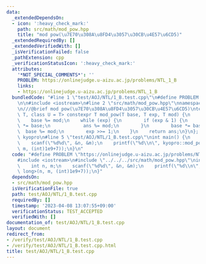 ```yaml
---
data:
  _extendedDependsOn:
  - icon: ':heavy_check_mark:'
    path: src/math/mod_pow.hpp
    title: "mod pow(\u7E70\u308A\u8FD4\u3057\u30CB\u4E57\u6CD5)"
  _extendedRequiredBy: []
  _extendedVerifiedWith: []
  _isVerificationFailed: false
  _pathExtension: cpp
  _verificationStatusIcon: ':heavy_check_mark:'
  attributes:
    '*NOT_SPECIAL_COMMENTS*': ''
    PROBLEM: https://onlinejudge.u-aizu.ac.jp/problems/NTL_1_B
    links:
    - https://onlinejudge.u-aizu.ac.jp/problems/NTL_1_B
  bundledCode: "#line 1 \"test/AOJ/NTL/1_B.test.cpp\"\n#define PROBLEM \"https://onlinejudge.u-aizu.ac.jp/problems/NTL_1_B\"\
    \n\n#include <iostream>\n#line 2 \"src/math/mod_pow.hpp\"\nnamespace kyopro {\n\
    \n///@brief mod pow(\u7E70\u308A\u8FD4\u3057\u30CB\u4E57\u6CD5)\ntemplate <class\
    \ T, class U = T> constexpr T mod_pow(T base, T exp, T mod) {\n    U ans = 1;\n\
    \    base %= mod;\n    while (exp) {\n        if (exp & 1) {\n            ans\
    \ *= base;\n            ans %= mod;\n        }\n        base *= base;\n      \
    \  base %= mod;\n        exp >>= 1;\n    }\n    return ans;\n}\n};  // namespace\
    \ kyopro\n#line 5 \"test/AOJ/NTL/1_B.test.cpp\"\nint main() {\n    int n, m;\n\
    \    scanf(\"%d%d\", &n, &m);\n    printf(\"%d\\n\", kyopro::mod_pow<long long>(n,\
    \ m, (int)1e9+7));\n}\n"
  code: "#define PROBLEM \"https://onlinejudge.u-aizu.ac.jp/problems/NTL_1_B\"\n\n\
    #include <iostream>\n#include \"../../../src/math/mod_pow.hpp\"\nint main() {\n\
    \    int n, m;\n    scanf(\"%d%d\", &n, &m);\n    printf(\"%d\\n\", kyopro::mod_pow<long\
    \ long>(n, m, (int)1e9+7));\n}"
  dependsOn:
  - src/math/mod_pow.hpp
  isVerificationFile: true
  path: test/AOJ/NTL/1_B.test.cpp
  requiredBy: []
  timestamp: '2023-04-08 13:07:55+09:00'
  verificationStatus: TEST_ACCEPTED
  verifiedWith: []
documentation_of: test/AOJ/NTL/1_B.test.cpp
layout: document
redirect_from:
- /verify/test/AOJ/NTL/1_B.test.cpp
- /verify/test/AOJ/NTL/1_B.test.cpp.html
title: test/AOJ/NTL/1_B.test.cpp
---
```

